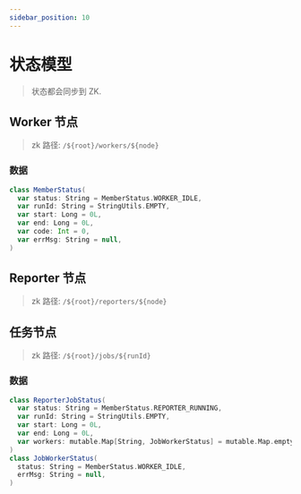 ```yaml
---
sidebar_position: 10
---
```


# 状态模型

> 状态都会同步到 ZK.

## Worker 节点

> zk 路径: `/${root}/workers/${node}`

### 数据

```scala
class MemberStatus(
  var status: String = MemberStatus.WORKER_IDLE,
  var runId: String = StringUtils.EMPTY,
  var start: Long = 0L,
  var end: Long = 0L,
  var code: Int = 0,
  var errMsg: String = null,
)
```

## Reporter 节点

> zk 路径: `/${root}/reporters/${node}`

## 任务节点

> zk 路径: `/${root}/jobs/${runId}`

### 数据

```scala
class ReporterJobStatus(
  var status: String = MemberStatus.REPORTER_RUNNING,
  var runId: String = StringUtils.EMPTY,
  var start: Long = 0L,
  var end: Long = 0L,
  var workers: mutable.Map[String, JobWorkerStatus] = mutable.Map.empty
)
class JobWorkerStatus(
  status: String = MemberStatus.WORKER_IDLE,
  errMsg: String = null,
)
```
